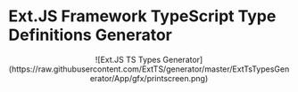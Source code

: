 # Ext.JS Framework TypeScript Type Definitions Generator

<div align="center">
![Ext.JS TS Types Generator](https://raw.githubusercontent.com/ExtTS/generator/master/ExtTsTypesGenerator/App/gfx/printscreen.png)
</div>
